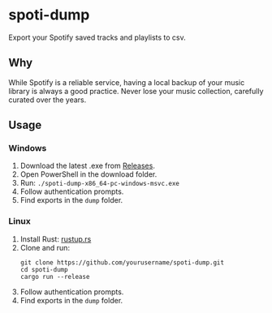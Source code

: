 # spoti-dump

Export your Spotify saved tracks and playlists to csv.

## Why

While Spotify is a reliable service, having a local backup of your music library is always a good practice. Never lose your music collection, carefully curated over the years. 

## Usage

### Windows

1. Download the latest .exe from [Releases](https://github.com/thomas192/spoti-dump/releases).
2. Open PowerShell in the download folder.
3. Run: `./spoti-dump-x86_64-pc-windows-msvc.exe`
4. Follow authentication prompts.
5. Find exports in the `dump` folder.

### Linux

1. Install Rust: [rustup.rs](https://rustup.rs/)
2. Clone and run:
   ```
   git clone https://github.com/yourusername/spoti-dump.git
   cd spoti-dump
   cargo run --release
   ```
3. Follow authentication prompts.
4. Find exports in the `dump` folder.